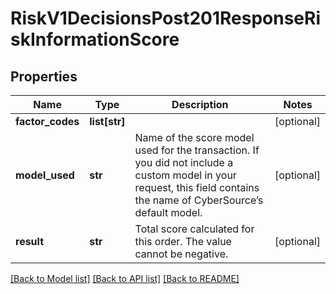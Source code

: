 # RiskV1DecisionsPost201ResponseRiskInformationScore

## Properties
Name | Type | Description | Notes
------------ | ------------- | ------------- | -------------
**factor_codes** | **list[str]** |  | [optional] 
**model_used** | **str** | Name of the score model used for the transaction. If you did not include a custom model in your request, this field contains the name of CyberSource’s default model.  | [optional] 
**result** | **str** | Total score calculated for this order. The value cannot be negative.  | [optional] 

[[Back to Model list]](../README.md#documentation-for-models) [[Back to API list]](../README.md#documentation-for-api-endpoints) [[Back to README]](../README.md)


